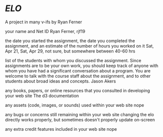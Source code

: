 # *ELO*
A project in many v-ifs by Ryan Ferner

your name and Net ID
Ryan Ferner, rjf19

the date you started the assignment, the date you completed the assignment, and an estimate of the number of hours you worked on it
Sat, Apr 21, Sat, Apr 29, not sure, but somewhere between 40-60 hrs

list of the students with whom you discussed the assignment. Since assignments are to be your own work, you should keep track of anyone with whom you have had a significant conversation about a program. You are welcome to talk with the course staff about the assignment, and to other students about broad ideas and concepts.
Jason Akers

any books, papers, or online resources that you consulted in developing your web site
The d3 documentation

any assets (code, images, or sounds) used within your web site
nope

any bugs or concerns still remaining within your web site
changing the elo directly works properly, but sometimes doesn't properly update on-screen

any extra credit features included in your web site
nope
